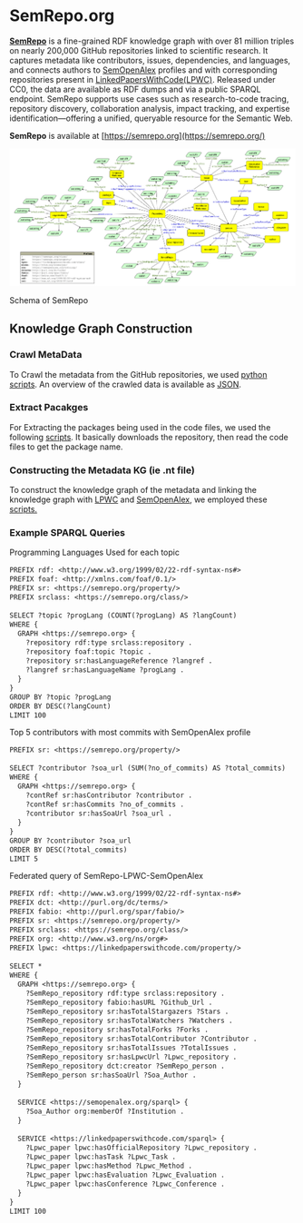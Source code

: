 # SemRepo.org

[**SemRepo**](https://semrepo.org/) is a fine-grained RDF knowledge graph with over 81 million triples on nearly 200,000 GitHub repositories linked to scientific research. It captures metadata like contributors, issues, dependencies, and languages, and connects authors to [SemOpenAlex](https://semopenalex.org/) profiles and with corresponding repositories present in [LinkedPapersWithCode(LPWC)](https://linkedpaperswithcode.com/). Released under CC0, the data are available as RDF dumps and via a public SPARQL endpoint. SemRepo supports use cases such as research-to-code tracing, repository discovery, collaboration analysis, impact tracking, and expertise identification—offering a unified, queryable resource for the Semantic Web.


**SemRepo** is available at [https://semrepo.org](https://semrepo.org/)


![Knowledge Graph Schema](https://raw.githubusercontent.com/abdulrafay97/SemRepo/main/assets/kg-schema.png)


Schema of SemRepo

## Knowledge Graph Construction 

### Crawl MetaData
To Crawl the metadata from the GitHub repositories, we used [python scripts](./crawling-gitHub-metadata). An overview of the crawled data is available as [JSON](./assets/khuangaf_awesome-chart-understanding.json).

### Extract Pacakges
For Extracting the packages being used in the code files, we used the following [scripts](./extract-libraries-from-code). It basically downloads the repository, then read the code files to get the package name.

### Constructing the Metadata KG (ie .nt file)
To construct the knowledge graph of the metadata and linking the knowledge graph with [LPWC](https://linkedpaperswithcode.com) and [SemOpenAlex](https://semopenalex.org/), we employed these [scripts.](./making-repo-metadata-kg)

### Example SPARQL Queries

Programming Languages Used for each topic
```sparql
PREFIX rdf: <http://www.w3.org/1999/02/22-rdf-syntax-ns#>
PREFIX foaf: <http://xmlns.com/foaf/0.1/>
PREFIX sr: <https://semrepo.org/property/>
PREFIX srclass: <https://semrepo.org/class/>

SELECT ?topic ?progLang (COUNT(?progLang) AS ?langCount)
WHERE {
  GRAPH <https://semrepo.org> {
    ?repository rdf:type srclass:repository .
    ?repository foaf:topic ?topic .
    ?repository sr:hasLanguageReference ?langref .
    ?langref sr:hasLanguageName ?progLang .
  }
}
GROUP BY ?topic ?progLang
ORDER BY DESC(?langCount)
LIMIT 100
```

Top 5 contributors with most commits with SemOpenAlex profile
```sparql
PREFIX sr: <https://semrepo.org/property/>

SELECT ?contributor ?soa_url (SUM(?no_of_commits) AS ?total_commits)
WHERE {
  GRAPH <https://semrepo.org> {
    ?contRef sr:hasContributor ?contributor .
    ?contRef sr:hasCommits ?no_of_commits .
    ?contributor sr:hasSoaUrl ?soa_url .
  }
}
GROUP BY ?contributor ?soa_url
ORDER BY DESC(?total_commits)
LIMIT 5
```
Federated query of SemRepo-LPWC-SemOpenAlex

```sparql
PREFIX rdf: <http://www.w3.org/1999/02/22-rdf-syntax-ns#>
PREFIX dct: <http://purl.org/dc/terms/>
PREFIX fabio: <http://purl.org/spar/fabio/>
PREFIX sr: <https://semrepo.org/property/>
PREFIX srclass: <https://semrepo.org/class/>
PREFIX org: <http://www.w3.org/ns/org#>
PREFIX lpwc: <https://linkedpaperswithcode.com/property/>

SELECT *
WHERE {
  GRAPH <https://semrepo.org> {
    ?SemRepo_repository rdf:type srclass:repository .
    ?SemRepo_repository fabio:hasURL ?Github_Url .
    ?SemRepo_repository sr:hasTotalStargazers ?Stars .
    ?SemRepo_repository sr:hasTotalWatchers ?Watchers .
    ?SemRepo_repository sr:hasTotalForks ?Forks .
    ?SemRepo_repository sr:hasTotalContributor ?Contributor .
    ?SemRepo_repository sr:hasTotalIssues ?TotalIssues .
    ?SemRepo_repository sr:hasLpwcUrl ?Lpwc_repository .
    ?SemRepo_repository dct:creator ?SemRepo_person .
    ?SemRepo_person sr:hasSoaUrl ?Soa_Author .
  }

  SERVICE <https://semopenalex.org/sparql> {
    ?Soa_Author org:memberOf ?Institution .
  } 

  SERVICE <https://linkedpaperswithcode.com/sparql> {
    ?Lpwc_paper lpwc:hasOfficialRepository ?Lpwc_repository .
    ?Lpwc_paper lpwc:hasTask ?Lpwc_Task .
    ?Lpwc_paper lpwc:hasMethod ?Lpwc_Method .
    ?Lpwc_paper lpwc:hasEvaluation ?Lpwc_Evaluation .
    ?Lpwc_paper lpwc:hasConference ?Lpwc_Conference .
  } 
}
LIMIT 100


